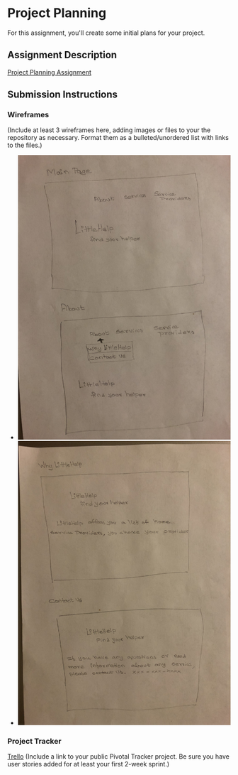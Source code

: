 # Project Planning
For this assignment, you'll create some initial plans for your project.

## Assignment Description
[Project Planning Assignment](https://education.launchcode.org/liftoff/assignments/planning/)

## Submission Instructions

### Wireframes

(Include at least 3 wireframes here, adding images or files to your the repository as necessary. Format them as a bulleted/unordered list with links to the files.)
* ![WF1](/images/IMG_9218.JPG)
* ![WF2](/images/IMG_9219.JPG)
### Project Tracker
[Trello](https://trello.com/b/ATzeBX1p/littlehelp)
(Include a link to your public Pivotal Tracker project. Be sure you have user stories added for at least your first 2-week sprint.)